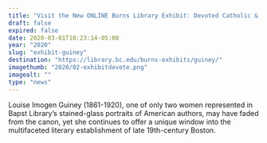 ```yaml
---
title: "Visit the New ONLINE Burns Library Exhibit: Devoted Catholic & Determined Writer"
draft: false
expired: false
date: 2020-03-01T10:23:14-05:00
year: "2020"
slug: "exhibit-guiney"
destination: "https://library.bc.edu/burns-exhibits/guiney/"
imagethumb: "2020/02-exhibitdevote.png"
imagealt: ""
type: "news"
---
```


Louise Imogen Guiney (1861-1920), one of only two women represented in Bapst Library’s stained-glass portraits of American authors, may have faded from the canon, yet she continues to offer a unique window into the multifaceted literary establishment of late 19th-century Boston.